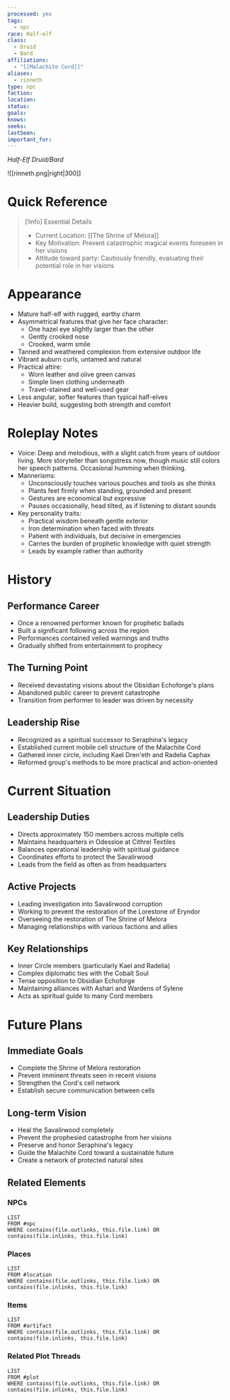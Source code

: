 ```yaml
---
processed: yes
tags:
  - npc
race: Half-elf
class:
  - Druid
  - Bard
affiliations:
  - "[[Malachite Cord]]"
aliases:
  - rinneth
type: npc
faction: 
location: 
status: 
goals: 
knows: 
seeks: 
lastSeen: 
important_for:
---
```

*Half-Elf Druid/Bard*

![[rinneth.png|right|300]]
# Quick Reference
> [!info] Essential Details
> - Current Location: [[The Shrine of Melora]]
> - Key Motivation: Prevent catastrophic magical events foreseen in her visions
> - Attitude toward party: Cautiously friendly, evaluating their potential role in her visions

# Appearance
- Mature half-elf with rugged, earthy charm
- Asymmetrical features that give her face character:
  - One hazel eye slightly larger than the other
  - Gently crooked nose
  - Crooked, warm smile
- Tanned and weathered complexion from extensive outdoor life
- Vibrant auburn curls, untamed and natural
- Practical attire:
  - Worn leather and olive green canvas
  - Simple linen clothing underneath
  - Travel-stained and well-used gear
- Less angular, softer features than typical half-elves
- Heavier build, suggesting both strength and comfort

# Roleplay Notes
- Voice: Deep and melodious, with a slight catch from years of outdoor living. More storyteller than songstress now, though music still colors her speech patterns. Occasional humming when thinking.
- Mannerisms:
  - Unconsciously touches various pouches and tools as she thinks
  - Plants feet firmly when standing, grounded and present
  - Gestures are economical but expressive
  - Pauses occasionally, head tilted, as if listening to distant sounds
- Key personality traits:
  - Practical wisdom beneath gentle exterior
  - Iron determination when faced with threats
  - Patient with individuals, but decisive in emergencies
  - Carries the burden of prophetic knowledge with quiet strength
  - Leads by example rather than authority

# History
## Performance Career
- Once a renowned performer known for prophetic ballads
- Built a significant following across the region
- Performances contained veiled warnings and truths
- Gradually shifted from entertainment to prophecy

## The Turning Point
- Received devastating visions about the Obsidian Echoforge's plans
- Abandoned public career to prevent catastrophe
- Transition from performer to leader was driven by necessity

## Leadership Rise
- Recognized as a spiritual successor to Seraphina's legacy
- Established current mobile cell structure of the Malachite Cord
- Gathered inner circle, including Kael Dren'eth and Radelia Caphax
- Reformed group's methods to be more practical and action-oriented

# Current Situation
## Leadership Duties
- Directs approximately 150 members across multiple cells
- Maintains headquarters in Odessloe at Cithrel Textiles
- Balances operational leadership with spiritual guidance
- Coordinates efforts to protect the Savalirwood
- Leads from the field as often as from headquarters

## Active Projects
- Leading investigation into Savalirwood corruption
- Working to prevent the restoration of the Lorestone of Eryndor
- Overseeing the restoration of The Shrine of Melora
- Managing relationships with various factions and allies

## Key Relationships
- Inner Circle members (particularly Kael and Radelia)
- Complex diplomatic ties with the Cobalt Soul
- Tense opposition to Obsidian Echoforge
- Maintaining alliances with Ashari and Wardens of Sylene
- Acts as spiritual guide to many Cord members

# Future Plans
## Immediate Goals
- Complete the Shrine of Melora restoration
- Prevent imminent threats seen in recent visions
- Strengthen the Cord's cell network
- Establish secure communication between cells

## Long-term Vision
- Heal the Savalirwood completely
- Prevent the prophesied catastrophe from her visions
- Preserve and honor Seraphina's legacy
- Guide the Malachite Cord toward a sustainable future
- Create a network of protected natural sites

## Related Elements
### NPCs
```dataview
LIST
FROM #npc
WHERE contains(file.outlinks, this.file.link) OR contains(file.inlinks, this.file.link)
```
### Places
```dataview
LIST
FROM #location
WHERE contains(file.outlinks, this.file.link) OR contains(file.inlinks, this.file.link)
```
### Items
```dataview
LIST
FROM #artifact 
WHERE contains(file.outlinks, this.file.link) OR contains(file.inlinks, this.file.link)
```
### Related Plot Threads
```dataview
LIST
FROM #plot 
WHERE contains(file.outlinks, this.file.link) OR contains(file.inlinks, this.file.link)
```
